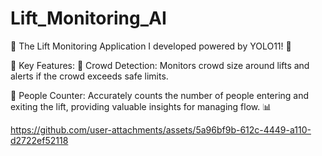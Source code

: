 # Lift_Monitoring_AI


🌟 The Lift Monitoring Application I developed  powered by YOLO11! 🎉

🚨 Key Features:
👥 Crowd Detection: Monitors crowd size around lifts and alerts if the crowd exceeds safe limits.

🔢 People Counter: Accurately counts the number of people entering and exiting the lift, providing valuable insights for managing flow. 📊

https://github.com/user-attachments/assets/5a96bf9b-612c-4449-a110-d2722ef52118

